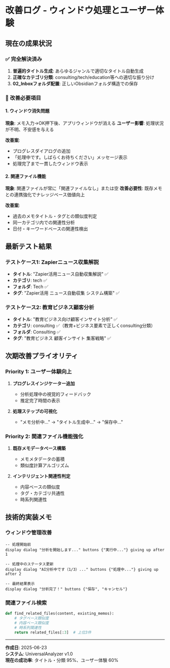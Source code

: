 # 改善ログ - ウィンドウ処理とユーザー体験

## 現在の成果状況

### ✅ 完全解決済み
1. **普遍的タイトル生成**: あらゆるジャンルで適切なタイトル自動生成
2. **正確なカテゴリ分類**: consulting/tech/education等への適切な振り分け
3. **02_Inboxフォルダ配置**: 正しいObsidianフォルダ構造での保存

### 🔧 改善必要項目

#### 1. ウィンドウ消失問題
**現象**: メモ入力→OK押下後、アプリウィンドウが消える
**ユーザー影響**: 処理状況が不明、不安感を与える

**改善案**:
- プログレスダイアログの追加
- 「処理中です。しばらくお待ちください」メッセージ表示
- 処理完了まで一貫したウィンドウ表示

#### 2. 関連ファイル機能
**現象**: 関連ファイルが常に「関連ファイルなし」または空
**改善必要性**: 既存メモとの連携強化でナレッジベース価値向上

**改善案**:
- 過去のメモタイトル・タグとの類似度判定
- 同一カテゴリ内での関連性分析
- 日付・キーワードベースの関連性検出

## 最新テスト結果

### テストケース1: Zapierニュース収集解説
- **タイトル**: "Zapier活用ニュース自動収集解説" ✅
- **カテゴリ**: tech ✅
- **フォルダ**: Tech ✅
- **タグ**: "Zapier活用 ニュース自動収集 システム構築" ✅

### テストケース2: 教育ビジネス顧客分析
- **タイトル**: "教育ビジネス向け顧客インサイト分析" ✅
- **カテゴリ**: consulting ✅（教育+ビジネス要素で正しくconsulting分類）
- **フォルダ**: Consulting ✅
- **タグ**: "教育ビジネス 顧客インサイト 集客戦略" ✅

## 次期改善プライオリティ

### Priority 1: ユーザー体験向上
1. **プログレスインジケーター追加**
   - 分析処理中の視覚的フィードバック
   - 推定完了時間の表示

2. **処理ステップの可視化**
   - "メモ分析中..." → "タイトル生成中..." → "保存中..."

### Priority 2: 関連ファイル機能強化
1. **既存メモデータベース構築**
   - メモメタデータの蓄積
   - 類似度計算アルゴリズム

2. **インテリジェント関連性判定**
   - 内容ベースの類似度
   - タグ・カテゴリ共通性
   - 時系列関連性

## 技術的実装メモ

### ウィンドウ管理改善
```applescript
-- 処理開始前
display dialog "分析を開始します..." buttons {"実行中..."} giving up after 1

-- 処理中のステータス更新
display dialog "AI分析中です（1/3）..." buttons {"処理中..."} giving up after 2

-- 最終結果表示
display dialog "分析完了！" buttons {"保存", "キャンセル"}
```

### 関連ファイル検索
```python
def find_related_files(content, existing_memos):
    # タグベース類似度
    # 内容ベース類似度
    # 時系列関連性
    return related_files[:3]  # 上位3件
```

---
**作成日**: 2025-06-23  
**システム**: UniversalAnalyzer v1.0  
**現在の成功率**: タイトル・分類 95%、ユーザー体験 60%